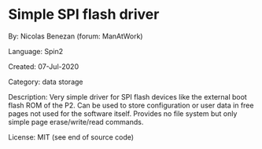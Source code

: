 # Simple SPI flash driver

By: Nicolas Benezan (forum: ManAtWork)

Language: Spin2

Created: 07-Jul-2020

Category: data storage

Description:
Very simple driver for SPI flash devices like the external boot flash ROM of the P2. Can be used to store configuration or user data in free pages not used for the software itself. Provides no file system but only simple page erase/write/read commands.

License: MIT (see end of source code)
